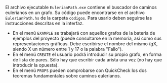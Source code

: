 El archivo ejecutable `EulerianPath.exe` contiene el buscador de caminos eulerianos
en un grafo. Su código puede encontrarse en el archivo `EulerianPath.hs` de la carpeta `codigos`.
Para usarlo deben seguirse las instrucciones descritas en la interfaz.

+ En el menú `EXAMPLE` se trabajará con aquellos grafos de la batería de ejemplos del proyecto
  (puede consultarse en la memoria, así como sus representaciones gráficas. Debe escribirse el
  nombre del mismo (gX, siendo X un número entre 1 y 17 o la palabra "Fallo").
+ En el menú `CREATE` el usuario podrá introducir su propio grafo, en forma de lista de pares. 
  Sólo hay que escribir cada arista una vez (no hay que introducir la opuesta).
+ En el menú `PROPS` pueden comprobarse con QuickCheck los dos teoremas fundamentales sobre caminos
  eulerianos. 
